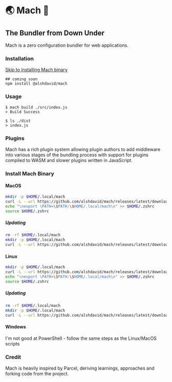 # 🌏️ Mach 🚀

## The Bundler from Down Under

Mach is a zero configuration bundler for web applications.

### Installation

[Skip to installing Mach binary](#install-mach-binary)

```
## coming soon
npm install @alshdavid/mach
```

### Usage

```
$ mach build ./src/index.js
> Build Success

$ ls ./dist
> index.js
```

### Plugins

Mach has a rich plugin system allowing plugin authors to add middleware into various stages of the bundling process with support for plugins compiled to WASM and slower plugins written in JavaScript.

### Install Mach Binary

#### MacOS

```bash
mkdir -p $HOME/.local/mach
curl -L --url https://github.com/alshdavid/mach/releases/latest/download/macos-arm64.tar.gz | tar -xvzf - -C $HOME/.local/mach
echo "\nexport \PATH=\$PATH:\$HOME/.local/mach\n" >> $HOME/.zshrc
source $HOME/.zshrc
```

##### Updating

```bash
rm -rf $HOME/.local/mach
mkdir -p $HOME/.local/mach
curl -L --url https://github.com/alshdavid/mach/releases/latest/download/macos-arm64.tar.gz | tar -xvzf - -C $HOME/.local/mach
```

#### Linux

```bash
mkdir -p $HOME/.local/mach
curl -L --url https://github.com/alshdavid/mach/releases/latest/download/linux-amd64.tar.gz | tar -xvzf - -C $HOME/.local/mach
echo "\nexport \PATH=\$PATH:\$HOME/.local/mach\n" >> $HOME/.zshrc
source $HOME/.zshrc
```

##### Updating

```bash
rm -rf $HOME/.local/mach
mkdir -p $HOME/.local/mach
curl -L --url https://github.com/alshdavid/mach/releases/latest/download/linux-amd64.tar.gz | tar -xvzf - -C $HOME/.local/mach
```

#### Windows

I'm not good at PowerShell - follow the same steps as the Linux/MacOS scripts

### Credit

Mach is heavily inspired by Parcel, deriving learnings, approaches and forking code from the project.
